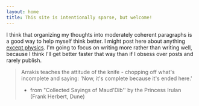 ```yaml
---
layout: home
title: This site is intentionally sparse, but welcome!
---
```


I think that organizing my thoughts into moderately coherent paragraphs is a good way to help myself think better. I might post here about anything [except physics](https://quark.rodeo). I'm going to focus on writing more rather than writing well, because I think I'll get better faster that way than if I obsess over posts and rarely publish.

> Arrakis teaches the attitude of the knife - chopping off what's incomplete and saying: 'Now, it's complete because it's ended here.'
> - from "Collected Sayings of Maud'Dib'' by the Princess Irulan
> (Frank Herbert, Dune)
